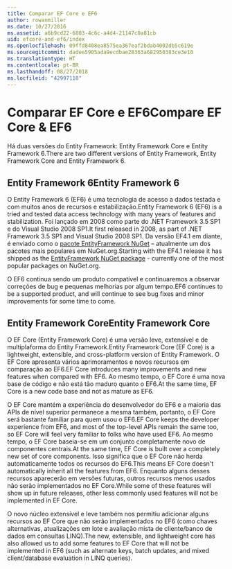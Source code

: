 ```yaml
---
title: Comparar EF Core e EF6
author: rowanmiller
ms.date: 10/27/2016
ms.assetid: a6b9cd22-6803-4c6c-a4d4-21147c0a81cb
uid: efcore-and-ef6/index
ms.openlocfilehash: 09ffd8408ea8575ea367eaf2bdab4002db5c619e
ms.sourcegitcommit: dadee5905ada9ecdbae28363a682950383ce3e10
ms.translationtype: HT
ms.contentlocale: pt-BR
ms.lasthandoff: 08/27/2018
ms.locfileid: "42997118"
---
```

# <a name="compare-ef-core--ef6"></a><span data-ttu-id="1c24e-102">Comparar EF Core e EF6</span><span class="sxs-lookup"><span data-stu-id="1c24e-102">Compare EF Core & EF6</span></span>

<span data-ttu-id="1c24e-103">Há duas versões do Entity Framework: Entity Framework Core e Entity Framework 6.</span><span class="sxs-lookup"><span data-stu-id="1c24e-103">There are two different versions of Entity Framework, Entity Framework Core and Entity Framework 6.</span></span>

## <a name="entity-framework-6"></a><span data-ttu-id="1c24e-104">Entity Framework 6</span><span class="sxs-lookup"><span data-stu-id="1c24e-104">Entity Framework 6</span></span>

<span data-ttu-id="1c24e-105">O Entity Framework 6 (EF6) é uma tecnologia de acesso a dados testada e com muitos anos de recursos e estabilização.</span><span class="sxs-lookup"><span data-stu-id="1c24e-105">Entity Framework 6 (EF6) is a tried and tested data access technology with many years of features and stabilization.</span></span> <span data-ttu-id="1c24e-106">Foi lançado em 2008 como parte do .NET Framework 3.5 SP1 e do Visual Studio 2008 SP1.</span><span class="sxs-lookup"><span data-stu-id="1c24e-106">It first released in 2008, as part of .NET Framework 3.5 SP1 and Visual Studio 2008 SP1.</span></span> <span data-ttu-id="1c24e-107">Da versão EF4.1 em diante, é enviado como o [pacote EntityFramework NuGet](https://www.nuget.org/packages/EntityFramework/) – atualmente um dos pacotes mais populares em NuGet.org.</span><span class="sxs-lookup"><span data-stu-id="1c24e-107">Starting with the EF4.1 release it has shipped as the [EntityFramework NuGet package](https://www.nuget.org/packages/EntityFramework/) - currently one of the most popular packages on NuGet.org.</span></span>

<span data-ttu-id="1c24e-108">O EF6 continua sendo um produto compatível e continuaremos a observar correções de bug e pequenas melhorias por algum tempo.</span><span class="sxs-lookup"><span data-stu-id="1c24e-108">EF6 continues to be a supported product, and will continue to see bug fixes and minor improvements for some time to come.</span></span>

## <a name="entity-framework-core"></a><span data-ttu-id="1c24e-109">Entity Framework Core</span><span class="sxs-lookup"><span data-stu-id="1c24e-109">Entity Framework Core</span></span>

<span data-ttu-id="1c24e-110">O EF Core (Entity Framework Core) é uma versão leve, extensível e de multiplaforma do Entity Framework.</span><span class="sxs-lookup"><span data-stu-id="1c24e-110">Entity Framework Core (EF Core) is a lightweight, extensible, and cross-platform version of Entity Framework.</span></span> <span data-ttu-id="1c24e-111">O EF Core apresenta vários aprimoramentos e novos recursos em comparação ao EF6.</span><span class="sxs-lookup"><span data-stu-id="1c24e-111">EF Core introduces many improvements and new features when compared with EF6.</span></span> <span data-ttu-id="1c24e-112">Ao mesmo tempo, o EF Core é uma nova base de código e não está tão maduro quanto o EF6.</span><span class="sxs-lookup"><span data-stu-id="1c24e-112">At the same time, EF Core is a new code base and not as mature as EF6.</span></span>

<span data-ttu-id="1c24e-113">O EF Core mantém a experiência do desenvolvedor do EF6 e a maioria das APIs de nível superior permanece a mesma também, portanto, o EF Core será bastante familiar para quem usou o EF6.</span><span class="sxs-lookup"><span data-stu-id="1c24e-113">EF Core keeps the developer experience from EF6, and most of the top-level APIs remain the same too, so EF Core will feel very familiar to folks who have used EF6.</span></span> <span data-ttu-id="1c24e-114">Ao mesmo tempo, o EF Core baseia-se em um conjunto completamente novo de componentes centrais.</span><span class="sxs-lookup"><span data-stu-id="1c24e-114">At the same time, EF Core is built over a completely new set of core components.</span></span> <span data-ttu-id="1c24e-115">Isso significa que o EF Core não herda automaticamente todos os recursos do EF6.</span><span class="sxs-lookup"><span data-stu-id="1c24e-115">This means EF Core doesn't automatically inherit all the features from EF6.</span></span> <span data-ttu-id="1c24e-116">Enquanto alguns desses recursos aparecerão em versões futuras, outros recursos menos usados não serão implementados no EF Core.</span><span class="sxs-lookup"><span data-stu-id="1c24e-116">While some of these features will show up in future releases, other less commonly used features will not be implemented in EF Core.</span></span>

<span data-ttu-id="1c24e-117">O novo núcleo extensível e leve também nos permitiu adicionar alguns recursos ao EF Core que não serão implementados no EF6 (como chaves alternativas, atualizações em lote e avaliação mista de cliente/banco de dados em consultas LINQ).</span><span class="sxs-lookup"><span data-stu-id="1c24e-117">The new, extensible, and lightweight core has also allowed us to add some features to EF Core that will not be implemented in EF6 (such as alternate keys, batch updates, and mixed client/database evaluation in LINQ queries).</span></span>
